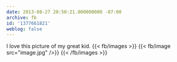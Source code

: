 ```yaml
---
date: 2013-08-27 20:50:21.000000000 -07:00
archive: fb
id: '1377661821'
weblog: false
---
```


I love this picture of my great kid.
{{< fb/images >}}
{{< fb/image src="image.jpg" />}}
{{< /fb/images >}}
